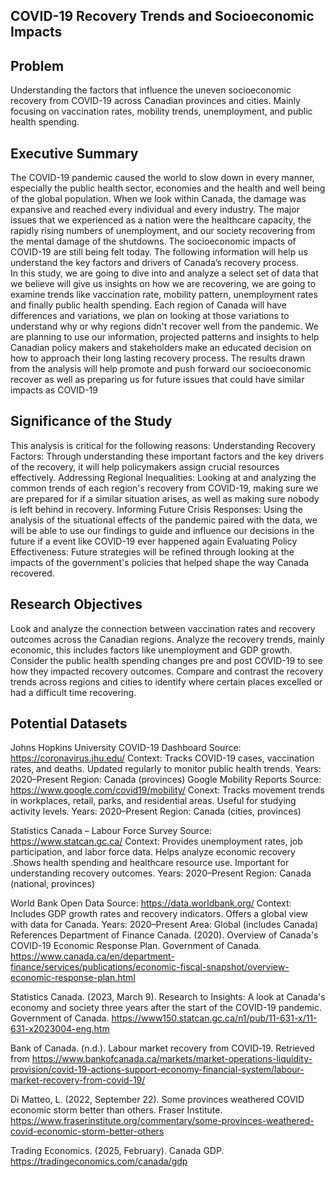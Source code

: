 ## COVID-19 Recovery Trends and Socioeconomic Impacts
## Problem
Understanding the factors that influence the uneven socioeconomic recovery from COVID-19 across Canadian provinces and cities. Mainly focusing on vaccination rates, mobility trends, unemployment, and public health spending.<br>
## Executive Summary
The COVID-19 pandemic caused the world to slow down in every manner, especially the public health sector, economies and the health and well being of the global population. When we look within Canada, the damage was expansive and reached every individual and every industry. The major issues that we experienced as a nation were the healthcare capacity, the rapidly rising numbers of unemployment, and our society recovering from the mental damage of the shutdowns. The socioeconomic impacts of COVID-19 are still being felt today. The following information will help us understand the key factors and drivers of Canada’s recovery process. <br>
In this study, we are going to dive into and analyze a select set of data that we believe will give us insights on how we are recovering, we are going to examine trends like vaccination rate, mobility pattern, unemployment rates and finally public health spending. Each region of Canada will have differences and variations, we plan on looking at those variations to understand why or why regions didn't recover well from the pandemic. We are planning to use our information, projected patterns and insights to help Canadian policy makers and stakeholders make an educated decision on how to approach their long lasting recovery process. The results drawn from the analysis will help promote and push forward our socioeconomic recover as well as preparing us for future issues that could have similar impacts as COVID-19
## Significance of the Study
This analysis is critical for the following reasons:
Understanding Recovery Factors: Through understanding these important factors and the key drivers of the recovery, it will help policymakers assign crucial resources effectively.
Addressing Regional Inequalities: Looking at and analyzing the common trends of each region's recovery from COVID-19, making sure we are prepared for if a similar situation arises, as well as making sure nobody is left behind in recovery. 
Informing Future Crisis Responses: Using the analysis of the situational effects of the pandemic paired with the data, we will be able to use our findings to guide and influence our decisions in the future if a event like COVID-19 ever happened again
Evaluating Policy Effectiveness: Future strategies will be refined through looking at the impacts of the government's policies that helped shape the way Canada recovered. 
## Research Objectives
Look and analyze the connection between vaccination rates and recovery outcomes across the Canadian regions.
Analyze the recovery trends, mainly economic, this includes factors like unemployment and GDP growth.
Consider the public health spending changes pre and post COVID-19 to see how they impacted recovery outcomes.
Compare and contrast the recovery trends across regions and cities to identify where certain places excelled or had a difficult time recovering. 
## Potential Datasets
Johns Hopkins University COVID-19 Dashboard
Source: https://coronavirus.jhu.edu/
Context: Tracks COVID-19 cases, vaccination rates, and deaths. Updated regularly to monitor public health trends.
Years: 2020–Present
Region: Canada (provinces)
Google Mobility Reports
Source: https://www.google.com/covid19/mobility/
Conext: Tracks movement trends in workplaces, retail, parks, and residential areas. Useful for studying activity levels.
Years: 2020–Present
Region: Canada (cities, provinces)

Statistics Canada – Labour Force Survey
Source: https://www.statcan.gc.ca/
Context: Provides unemployment rates, job participation, and labor force data. Helps analyze economic recovery .Shows health spending and healthcare resource use. Important for understanding recovery outcomes.
Years: 2020–Present
Region: Canada (national, provinces)

World Bank Open Data
 Source: https://data.worldbank.org/
Context: Includes GDP growth rates and recovery indicators. Offers a global view with data for Canada.
Years: 2020–Present
Area: Global (includes Canada)
References
Department of Finance Canada. (2020). Overview of Canada's COVID-19 Economic Response Plan. Government of Canada. https://www.canada.ca/en/department-finance/services/publications/economic-fiscal-snapshot/overview-economic-response-plan.html

Statistics Canada. (2023, March 9). Research to Insights: A look at Canada's economy and society three years after the start of the COVID-19 pandemic. Government of Canada. https://www150.statcan.gc.ca/n1/pub/11-631-x/11-631-x2023004-eng.htm

Bank of Canada. (n.d.). Labour market recovery from COVID‑19. Retrieved from https://www.bankofcanada.ca/markets/market-operations-liquidity-provision/covid-19-actions-support-economy-financial-system/labour-market-recovery-from-covid-19/

Di Matteo, L. (2022, September 22). Some provinces weathered COVID economic storm better than others. Fraser Institute. https://www.fraserinstitute.org/commentary/some-provinces-weathered-covid-economic-storm-better-others

Trading Economics. (2025, February). Canada GDP. https://tradingeconomics.com/canada/gdp
